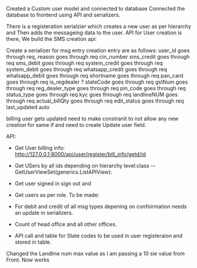 Created a Custom user model and connected to database 
Connected the database to frontend using API and serializers.

There is a registeration serialzier which creates a new user as per hierarchy and Then adds the messageing data to the user.
API for User creation is there, We build the SMS creation api:

Create a serializer for msg entry creation 
entry are as follows:
user_id goes through req, 
reason goes through req
cin_number 
sms_credit goes through req
sms_debit goes through req
system_credit goes through req 
system_debit goes through req 
whatsapp_credit goes through req 
whatsapp_debit goes through req 
shortname goes through req
pan_card goes through req
is_regdealer ?
stateCode goes through req
gstNum goes through req
reg_dealer_type goes through req
pin_code goes through req
status_type goes through req
kyc goes through req
landlineNUM goes through req
actual_billQty goes through req
edit_status goes through req
last_updated auto

billing user gets updated need to make constranit to not allow any new creation for same if and need to create Update user field.


API:
- Get User billing info: http://127.0.0.1:8000/api/user/register/bill_info/getd/id
- Get USers by all ids depending on hierarchy level:class --GetUserViewSet(generics.ListAPIView):
- Get user signed in sign out and
- Get users as per role.
To be made:

- For debit and credit of all msg types depening on confoirmation needs an update in serializers.
- Count of head office and all other offices.
- API call and table for State codes to be used in user registeraion and stored in table.



Changed the Landline num max value as I am passing a 10 sie value from Front. Now works
